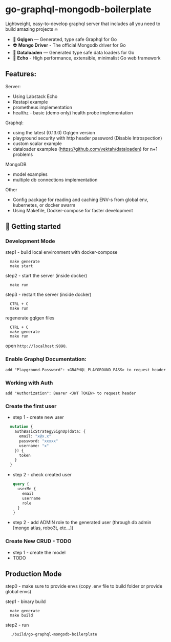 
# go-graphql-mongodb-boilerplate

Lightweight, easy-to-develop graphql server that includes all you need to build amazing projects 🔥


- 🔮 **Gqlgen** — Generated, type safe Graphql for Go
- 👽 **Mongo Driver** - The official Mongodb driver for Go
- 🐶 **Dataloaden** — Generated type safe data loaders for Go
- 📄 **Echo** - High performance, extensible, minimalist Go web framework

## Features:

Server:
- Using Labstack Echo
- Restapi example
- prometheus implementation
- healthz - basic (demo only) health probe implementation

Graphql:
- using the latest (0.13.0) Gqlgen version
- playground security with http header password (Disable Introspection)
- custom scalar example
- dataloader examples (https://github.com/vektah/dataloaden) for n+1 problems

MongoDB
- model examples
- multiple db connections implementation

Other
- Config package for reading and caching ENV-s from global env, kubernetes, or docker swarm
- Using Makefile, Docker-compose for faster development


## 🚀 Getting started


### Development Mode
step1 - build local environment with docker-compose
```console
  make generate
  make start
```

step2 - start the server (inside docker)
```console
  make run
```

step3 - restart the server (inside docker)
```console
  CTRL + C
  make run
```

regenerate gqlgen files
```console
  CTRL + C
  make generate
  make run
```

open `http://localhost:9090`.


### Enable Graphql Documentation:
 ```add "Playground-Password": <GRAPHQL_PLAYGROUND_PASS> to request header ```

### Working with Auth
```add "Authorization": Bearer <JWT TOKEN> to request header ```

### Create the first user
  - step 1 - create new user
  ```graphql
    mutation {
      authBasicStrategySignUp(data: {
        email: "x@x.x"
        password: "xxxxx"
        username: "x"
      }) {
        token
      }
    }
  ```
  - step 2 - check created user
    ```graphql
    query {
      userMe {
        email
        username
        role
      }
    }
    ```
  - step 2 - add ADMIN role to the generated user (through db admin [mongo atlas, robo3t, etc...])

### Create New CRUD - TODO
  - step 1 - create the model
  - TODO



## Production Mode
step0 - make sure to provide envs (copy .env file to build folder or provide global envs)

step1 - binary build
```console
  make generate
  make build
```

step2 - run
```console
  ./build/go-graphql-mongodb-boilerplate
```
